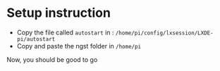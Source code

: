 # Setup instruction

- Copy the file called `autostart` in : `/home/pi/config/lxsession/LXDE-pi/autostart`
- Copy and paste the ngst folder in `/home/pi`

Now, you should be good to go
